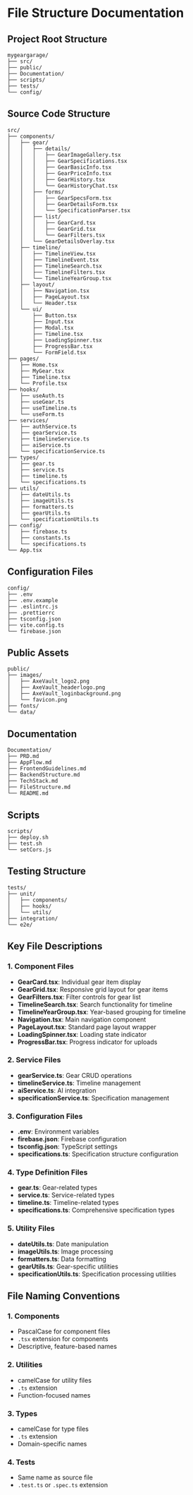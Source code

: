 # File Structure Documentation

## Project Root Structure
```
mygeargarage/
├── src/
├── public/
├── Documentation/
├── scripts/
├── tests/
└── config/
```

## Source Code Structure
```
src/
├── components/
│   ├── gear/
│   │   ├── details/
│   │   │   ├── GearImageGallery.tsx
│   │   │   ├── GearSpecifications.tsx
│   │   │   ├── GearBasicInfo.tsx
│   │   │   ├── GearPriceInfo.tsx
│   │   │   ├── GearHistory.tsx
│   │   │   └── GearHistoryChat.tsx
│   │   ├── forms/
│   │   │   ├── GearSpecsForm.tsx
│   │   │   ├── GearDetailsForm.tsx
│   │   │   └── SpecificationParser.tsx
│   │   ├── list/
│   │   │   ├── GearCard.tsx
│   │   │   ├── GearGrid.tsx
│   │   │   └── GearFilters.tsx
│   │   └── GearDetailsOverlay.tsx
│   ├── timeline/
│   │   ├── TimelineView.tsx
│   │   ├── TimelineEvent.tsx
│   │   ├── TimelineSearch.tsx
│   │   ├── TimelineFilters.tsx
│   │   └── TimelineYearGroup.tsx
│   ├── layout/
│   │   ├── Navigation.tsx
│   │   ├── PageLayout.tsx
│   │   └── Header.tsx
│   └── ui/
│       ├── Button.tsx
│       ├── Input.tsx
│       ├── Modal.tsx
│       ├── Timeline.tsx
│       ├── LoadingSpinner.tsx
│       ├── ProgressBar.tsx
│       └── FormField.tsx
├── pages/
│   ├── Home.tsx
│   ├── MyGear.tsx
│   ├── Timeline.tsx
│   └── Profile.tsx
├── hooks/
│   ├── useAuth.ts
│   ├── useGear.ts
│   ├── useTimeline.ts
│   └── useForm.ts
├── services/
│   ├── authService.ts
│   ├── gearService.ts
│   ├── timelineService.ts
│   ├── aiService.ts
│   └── specificationService.ts
├── types/
│   ├── gear.ts
│   ├── service.ts
│   ├── timeline.ts
│   └── specifications.ts
├── utils/
│   ├── dateUtils.ts
│   ├── imageUtils.ts
│   ├── formatters.ts
│   ├── gearUtils.ts
│   └── specificationUtils.ts
├── config/
│   ├── firebase.ts
│   ├── constants.ts
│   └── specifications.ts
└── App.tsx
```

## Configuration Files
```
config/
├── .env
├── .env.example
├── .eslintrc.js
├── .prettierrc
├── tsconfig.json
├── vite.config.ts
└── firebase.json
```

## Public Assets
```
public/
├── images/
│   ├── AxeVault_logo2.png
│   ├── AxeVault_headerlogo.png
│   ├── AxeVault_loginbackground.png
│   └── favicon.png
├── fonts/
└── data/
```

## Documentation
```
Documentation/
├── PRD.md
├── AppFlow.md
├── FrontendGuidelines.md
├── BackendStructure.md
├── TechStack.md
├── FileStructure.md
└── README.md
```

## Scripts
```
scripts/
├── deploy.sh
├── test.sh
└── setCors.js
```

## Testing Structure
```
tests/
├── unit/
│   ├── components/
│   ├── hooks/
│   └── utils/
├── integration/
└── e2e/
```

## Key File Descriptions

### 1. Component Files
- **GearCard.tsx**: Individual gear item display
- **GearGrid.tsx**: Responsive grid layout for gear items
- **GearFilters.tsx**: Filter controls for gear list
- **TimelineSearch.tsx**: Search functionality for timeline
- **TimelineYearGroup.tsx**: Year-based grouping for timeline
- **Navigation.tsx**: Main navigation component
- **PageLayout.tsx**: Standard page layout wrapper
- **LoadingSpinner.tsx**: Loading state indicator
- **ProgressBar.tsx**: Progress indicator for uploads

### 2. Service Files
- **gearService.ts**: Gear CRUD operations
- **timelineService.ts**: Timeline management
- **aiService.ts**: AI integration
- **specificationService.ts**: Specification management

### 3. Configuration Files
- **.env**: Environment variables
- **firebase.json**: Firebase configuration
- **tsconfig.json**: TypeScript settings
- **specifications.ts**: Specification structure configuration

### 4. Type Definition Files
- **gear.ts**: Gear-related types
- **service.ts**: Service-related types
- **timeline.ts**: Timeline-related types
- **specifications.ts**: Comprehensive specification types

### 5. Utility Files
- **dateUtils.ts**: Date manipulation
- **imageUtils.ts**: Image processing
- **formatters.ts**: Data formatting
- **gearUtils.ts**: Gear-specific utilities
- **specificationUtils.ts**: Specification processing utilities

## File Naming Conventions

### 1. Components
- PascalCase for component files
- `.tsx` extension for components
- Descriptive, feature-based names

### 2. Utilities
- camelCase for utility files
- `.ts` extension
- Function-focused names

### 3. Types
- camelCase for type files
- `.ts` extension
- Domain-specific names

### 4. Tests
- Same name as source file
- `.test.ts` or `.spec.ts` extension 